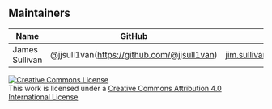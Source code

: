 ## Maintainers

| Name | GitHub | Chat | email |
|------|--------|------|-------|
|James Sullivan |	@jjsull1van(https://github.com/@jjsull1van) |	jim.sullivan@theblockchainacademy.com

<a rel="license" href="http://creativecommons.org/licenses/by/4.0/"><img alt="Creative Commons License" style="border-width:0" src="https://i.creativecommons.org/l/by/4.0/88x31.png" /></a><br />This work is licensed under a <a rel="license" href="http://creativecommons.org/licenses/by/4.0/">Creative Commons Attribution 4.0 International License</a>
